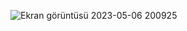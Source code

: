 ![Ekran görüntüsü 2023-05-06 200925](https://user-images.githubusercontent.com/130555874/236637748-eee48439-d317-4743-94d2-034f08801830.png)

